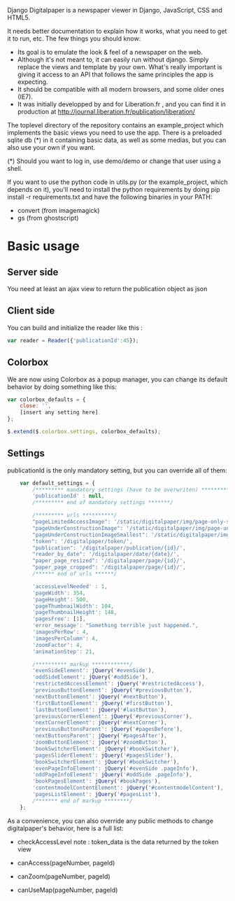 Django Digitalpaper is a newspaper viewer in Django, JavaScript, CSS and HTML5.

It needs better documentation to explain how it works, what you need to get it
to run, etc. The few things you should know:

- Its goal is to emulate the look & feel of a newspaper on the web.
- Although it's not meant to, it can easily run without django. Simply 
  replace the views and template by your own. What's really important is giving
  it access to an API that follows the same principles the app is expecting.
- It should be compatible with all modern browsers, and some older ones (IE7).
- It was initially developped by and for Liberation.fr , and you can find it in
  production at http://journal.liberation.fr/publication/liberation/

The toplevel directory of the repository contains an example_project which 
implements the basic views you need to use the app. There is a preloaded 
sqlite db (*) in it containing basic data, as well as some medias, but you
can also use your own if you want.

(*) Should you want to log in, use demo/demo or change that user using a shell.

If you want to use the python code in utils.py (or the example_project, which
depends on it), you'll need to install the python requirements by doing 
pip install -r requirements.txt and have the following binaries in your PATH:
- convert (from imagemagick)
- gs (from ghostscript)

Basic usage
===========

Server side
-----------

You need at least an ajax view to return the publication object as json

Client side
-----------

You can build and initialize the reader like this :

```javascript
var reader = Reader({'publicationId':45});
```

Colorbox
--------

We are now using Colorbox as a popup manager, you can change its default 
behavior by doing something like this:

```javascript
var colorbox_defaults = {
    close: '',
    [insert any setting here]
};

$.extend($.colorbox.settings, colorbox_defaults);
```

Settings
--------

publicationId is the only mandatory setting, but you can override all of them:

```javascript
    var default_settings = {
        /********* mandatory settings (have to be overwriten) **********/
        'publicationId' : null,
        /********* end of mandatory settings *******/

        /********* urls **********/
        "pageLimitedAccessImage": '/static/digitalpaper/img/page-only-subscribers.png',
        "pageUnderConstructionImage": '/static/digitalpaper/img/page-under-construction.png',
        "pageUnderConstructionImageSmallest": '/static/digitalpaper/img/page-under-construction_smallest.png',
        "token": '/digitalpaper/token/',
        "publication": '/digitalpaper/publication/{id}/',
        "reader_by_date": '/digitalpaper/date/{date}/',
        "paper_page_resized": '/digitalpaper/page/{id}/',
        "paper_page_cropped": '/digitalpaper/page/{id}/',
        /****** end of urls ******/

        'accessLevelNeeded' : 1,
        'pageWidth': 354,
        'pageHeight': 500,
        'pageThumbnailWidth': 104,
        'pageThumbnailHeight': 148,
        'pagesFree': [1],
        'error_message': "Something terrible just happened.",
        'imagesPerRow': 4,
        'imagesPerColumn': 4,
        'zoomFactor': 4,
        'animationStep': 21,

        /********** markup ************/
        'evenSideElement': jQuery('#evenSide'),
        'oddSideElement': jQuery('#oddSide'),
        'restrictedAccessElement': jQuery('#restrictedAccess'),
        'previousButtonElement': jQuery('#previousButton'),
        'nextButtonElement': jQuery('#nextButton'),
        'firstButtonElement': jQuery('#firstButton'),
        'lastButtonElement': jQuery('#lastButton'),
        'previousCornerElement': jQuery('#previousCorner'),
        'nextCornerElement': jQuery('#nextCorner'),
        'previousButtonsParent': jQuery('#pagesBefore'),
        'nextButtonsParent': jQuery('#pagesAfter'),
        'zoomButtonElement': jQuery('#zoomButton'),
        'bookSwitcherElement': jQuery('#bookSwitcher'),
        'pagesSliderElement': jQuery('#pagesSlider'),
        'bookSwitcherElement': jQuery('#bookSwitcher'),
        'evenPageInfoElement': jQuery('#evenSide .pageInfo'),
        'oddPageInfoElement': jQuery('#oddSide .pageInfo'),
        'bookPagesElement': jQuery('#bookPages'),
        'contentmodelContentElement': jQuery('#contentmodelContent'),
        'pagesListElement': jQuery('#pagesList'),
        /******* end of markup ********/
    };
```

As a convenience, you can also override any public methods to change digitalpaper's behavior,
here is a full list:

* checkAccessLevel
  note : token_data is the data returned by the token view 

* canAccess(pageNumber, pageId)
* canZoom(pageNumber, pageId)
* canUseMap(pageNumber, pageId)



